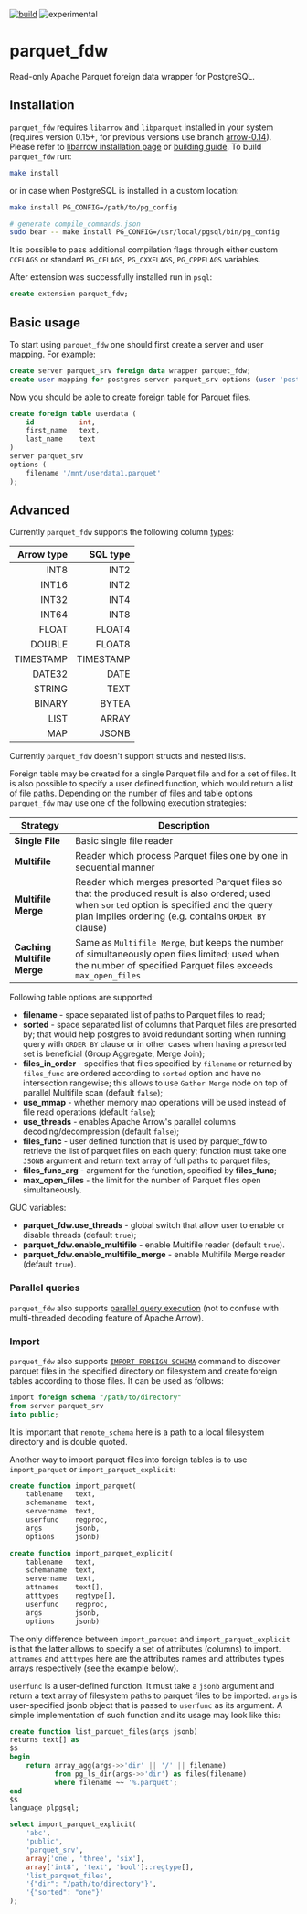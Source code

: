 [![build](https://github.com/adjust/parquet_fdw/actions/workflows/ci.yml/badge.svg)](https://github.com/adjust/parquet_fdw/actions/workflows/ci.yml) ![experimental](https://img.shields.io/badge/status-experimental-orange)

# parquet_fdw

Read-only Apache Parquet foreign data wrapper for PostgreSQL.

## Installation

`parquet_fdw` requires `libarrow` and `libparquet` installed in your system (requires version 0.15+, for previous versions use branch [arrow-0.14](https://github.com/adjust/parquet_fdw/tree/arrow-0.14)). Please refer to [libarrow installation page](https://arrow.apache.org/install/) or [building guide](https://github.com/apache/arrow/blob/master/docs/source/developers/cpp/building.rst).
To build `parquet_fdw` run:
```sh
make install
```
or in case when PostgreSQL is installed in a custom location:
```sh
make install PG_CONFIG=/path/to/pg_config

# generate compile_commands.json
sudo bear -- make install PG_CONFIG=/usr/local/pgsql/bin/pg_config
```
It is possible to pass additional compilation flags through either custom
`CCFLAGS` or standard `PG_CFLAGS`, `PG_CXXFLAGS`, `PG_CPPFLAGS` variables.

After extension was successfully installed run in `psql`:
```sql
create extension parquet_fdw;
```

## Basic usage

To start using `parquet_fdw` one should first create a server and user mapping. For example:
```sql
create server parquet_srv foreign data wrapper parquet_fdw;
create user mapping for postgres server parquet_srv options (user 'postgres');
```

Now you should be able to create foreign table for Parquet files.
```sql
create foreign table userdata (
    id           int,
    first_name   text,
    last_name    text
)
server parquet_srv
options (
    filename '/mnt/userdata1.parquet'
);
```

## Advanced

Currently `parquet_fdw` supports the following column [types](https://github.com/apache/arrow/blob/master/cpp/src/arrow/type.h):

|   Arrow type |  SQL type |
|-------------:|----------:|
|         INT8 |      INT2 |
|        INT16 |      INT2 |
|        INT32 |      INT4 |
|        INT64 |      INT8 |
|        FLOAT |    FLOAT4 |
|       DOUBLE |    FLOAT8 |
|    TIMESTAMP | TIMESTAMP |
|       DATE32 |      DATE |
|       STRING |      TEXT |
|       BINARY |     BYTEA |
|         LIST |     ARRAY |
|          MAP |     JSONB |

Currently `parquet_fdw` doesn't support structs and nested lists.

Foreign table may be created for a single Parquet file and for a set of files. It is also possible to specify a user defined function, which would return a list of file paths. Depending on the number of files and table options `parquet_fdw` may use one of the following execution strategies:

| Strategy                | Description              |
|-------------------------|--------------------------|
| **Single File**         | Basic single file reader
| **Multifile**           | Reader which process Parquet files one by one in sequential manner |
| **Multifile Merge**     | Reader which merges presorted Parquet files so that the produced result is also ordered; used when `sorted` option is specified and the query plan implies ordering (e.g. contains `ORDER BY` clause) |
| **Caching Multifile Merge** | Same as `Multifile Merge`, but keeps the number of simultaneously open files limited; used when the number of specified Parquet files exceeds `max_open_files` |

Following table options are supported:
* **filename** - space separated list of paths to Parquet files to read;
* **sorted** - space separated list of columns that Parquet files are presorted by; that would help postgres to avoid redundant sorting when running query with `ORDER BY` clause or in other cases when having a presorted set is beneficial (Group Aggregate, Merge Join);
* **files_in_order** - specifies that files specified by `filename` or returned by `files_func` are ordered according to `sorted` option and have no intersection rangewise; this allows to use `Gather Merge` node on top of parallel Multifile scan (default `false`);
* **use_mmap** - whether memory map operations will be used instead of file read operations (default `false`);
* **use_threads** - enables Apache Arrow's parallel columns decoding/decompression (default `false`);
* **files_func** - user defined function that is used by parquet_fdw to retrieve the list of parquet files on each query; function must take one `JSONB` argument and return text array of full paths to parquet files;
* **files_func_arg** - argument for the function, specified by **files_func**;
* **max_open_files** - the limit for the number of Parquet files open simultaneously.

GUC variables:
* **parquet_fdw.use_threads** - global switch that allow user to enable or disable threads (default `true`);
* **parquet_fdw.enable_multifile** - enable Multifile reader (default `true`).
* **parquet_fdw.enable_multifile_merge** - enable Multifile Merge reader (default `true`).

### Parallel queries

`parquet_fdw` also supports [parallel query execution](https://www.postgresql.org/docs/current/parallel-query.html) (not to confuse with multi-threaded decoding feature of Apache Arrow).

### Import

`parquet_fdw` also supports [`IMPORT FOREIGN SCHEMA`](https://www.postgresql.org/docs/current/sql-importforeignschema.html) command to discover parquet files in the specified directory on filesystem and create foreign tables according to those files. It can be used as follows:

```sql
import foreign schema "/path/to/directory"
from server parquet_srv
into public;
```

It is important that `remote_schema` here is a path to a local filesystem directory and is double quoted.

Another way to import parquet files into foreign tables is to use `import_parquet` or `import_parquet_explicit`:

```sql
create function import_parquet(
    tablename   text,
    schemaname  text,
    servername  text,
    userfunc    regproc,
    args        jsonb,
    options     jsonb)

create function import_parquet_explicit(
    tablename   text,
    schemaname  text,
    servername  text,
    attnames    text[],
    atttypes    regtype[],
    userfunc    regproc,
    args        jsonb,
    options     jsonb)
```

The only difference between `import_parquet` and `import_parquet_explicit` is that the latter allows to specify a set of attributes (columns) to import. `attnames` and `atttypes` here are the attributes names and attributes types arrays respectively (see the example below).

`userfunc` is a user-defined function. It must take a `jsonb` argument and return a text array of filesystem paths to parquet files to be imported. `args` is user-specified jsonb object that is passed to `userfunc` as its argument. A simple implementation of such function and its usage may look like this:

```sql
create function list_parquet_files(args jsonb)
returns text[] as
$$
begin
    return array_agg(args->>'dir' || '/' || filename)
           from pg_ls_dir(args->>'dir') as files(filename)
           where filename ~~ '%.parquet';
end
$$
language plpgsql;

select import_parquet_explicit(
    'abc',
    'public',
    'parquet_srv',
    array['one', 'three', 'six'],
    array['int8', 'text', 'bool']::regtype[],
    'list_parquet_files',
    '{"dir": "/path/to/directory"}',
    '{"sorted": "one"}'
);
```

